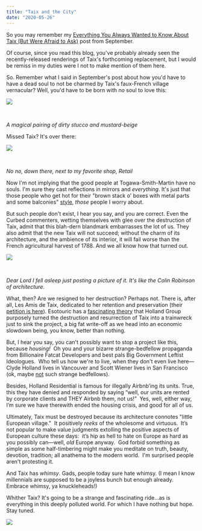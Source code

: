 ```yaml
---
title: "Taix and the City"
date: "2020-05-26"
---
```

So you may remember my [Everything You Always Wanted to Know About Taix (But Were Afraid to Ask)](https://www.riplosangeles.com/lets-talk-about-taix/) post from September.

Of course, since you read this blog, you've probably already seen the recently-released renderings of Taix's forthcoming replacement, but I would be remiss in my duties were I not to make mention of them here.

So. Remember what I said in September's post about how you'd have to have a dead soul to not be charmed by Taix's faux-French village vernacular? Well, you'd have to be born with _no_ soul to love this:

![](/images/HollandsOpus.jpg)

 

_A magical pairing of dirty stucco and mustard-beige_

Missed Taix? It's over there:

![](/images/Screen-Shot-2020-05-24-at-7.07.17-PM.jpg)

 

_No no, down there, next to my favorite shop, Retail_

Now I'm not implying that the good people at Togawa-Smith-Martin have no souls. I'm sure they cast reflections in mirrors and _everything_. It's just that those people who get hot for their "brown stack o' boxes with metal parts and some balconies" [style](http://www.tsminc.com/projects/garey-building/), _those_ people I worry about.

But such people don't exist, I hear you say, and you are correct. Even the Curbed commenters, wetting themselves with glee over the destruction of Taix, admit that this blah-dern blandmark embarrasses the lot of us. They also admit that the new Taix will not succeed; without the charm of its architecture, and the ambience of its interior, it will fail worse than the French agricultural harvest of 1788. And we all know how that turned out.

![](/images/Screen-Shot-2020-05-24-at-8.32.46-PM-1568x830.jpg)

 

_Dear Lord I fell asleep just posting a picture of it. It's like the Colin Robinson of architecture._

What, then? Are we resigned to her destruction? Perhaps not. There is, after all, Les Amis de Taix, dedicated to her retention and preservation (their [petition is here](https://www.change.org/p/save-taix-french-restaurant)). Esotouric has a [fascinating theory](https://esotouric.substack.com/p/shock-horror-developers-beg-as-los) that Holland Group purposely turned the destruction and resurrection of Taix into a trainwreck just to sink the project, a big fat write-off as we head into an economic slowdown being, you know, better than nothing.

But, I hear you say, you can't possibly want to stop a project like this, because _housing!_  Oh you and your bizarre strange-bedfellow propaganda from Billionaire Fatcat Developers and best pals Big Government Leftist Ideologues.  Who tell us how we're to live, when they don't even live here—Clyde Holland lives in Vancouver and Scott Wiener lives in San Francisco (ok, maybe [not](https://www.housinghumanright.org/selling-out-california-scott-wiener-money-ties-to-big-real-estate/) such strange bedfellows).

Besides, Holland Residential is famous for illegally Airbnb’ing its units. True, this they have denied and responded by saying “well, our units are rented by corporate clients and THEY Airbnb them, not us!”  Yes, well, either way, I’m sure we have therewith ended the housing crisis, and good for all of us.

Ultimately, Taix must be destroyed because its architecture connotes "little European village."  It positively _reeks_ of the wholesome and virtuous.  It’s not popular to make value judgments extolling the positive aspects of European culture these days:  it’s hip as hell to hate on Europe as hard as you possibly can—well, _old_ Europe anyway.  God forbid something as simple as some half-timbering might make you meditate on truth, beauty, devotion, tradition; all anathema to the modern world.  I'm surprised people aren't protesting it.

And Taix has _whimsy_. Gads, people today sure hate whimsy. (I mean I know millennials are supposed to be a joyless bunch but enough already. Embrace whimsy, ya knuckleheads!)

Whither Taix? It's going to be a strange and fascinating ride...as is everything in this deeply polluted world. For which I have nothing but hope. Stay tuned.

![](/images/TAIX-now.jpg)


